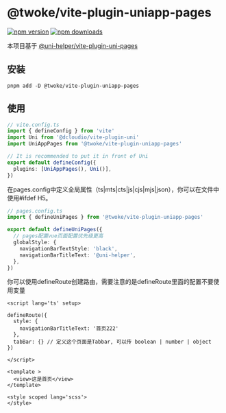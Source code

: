# @twoke/vite-plugin-uniapp-pages

[![npm version][npm-version-src]][npm-version-href]
[![npm downloads][npm-downloads-src]][npm-downloads-href]

本项目基于 [@uni-helper/vite-plugin-uni-pages](https://www.npmjs.com/package/@uni-helper/vite-plugin-uni-pages)

## 安装

```
pnpm add -D @twoke/vite-plugin-uniapp-pages
```

## 使用

```ts
// vite.config.ts
import { defineConfig } from 'vite'
import Uni from '@dcloudio/vite-plugin-uni'
import UniAppPages from '@twoke/vite-plugin-uniapp-pages'

// It is recommended to put it in front of Uni
export default defineConfig({
  plugins: [UniAppPages(), Uni()],
})
```

在pages.config中定义全局属性（ts|mts|cts|js|cjs|mjs|json），你可以在文件中使用#ifdef H5。

```ts
// pages.config.ts
import { defineUniPages } from '@twoke/vite-plugin-uniapp-pages'

export default defineUniPages({
  // pages配置vue页面配置优先级更高
  globalStyle: {
    navigationBarTextStyle: 'black',
    navigationBarTitleText: '@uni-helper',
  },
})
```

你可以使用defineRoute创建路由，需要注意的是defineRoute里面的配置不要使用变量

```vue
<script lang='ts' setup>

defineRoute({
  style: {
    navigationBarTitleText: '首页222'
  },
  tabBar: {} // 定义这个页面是Tabbar, 可以传 boolean | number | object
})

</script>

<template >
  <view>这是首页</view>
</template>

<style scoped lang='scss'>
</style>
```

[npm-version-src]: https://img.shields.io/npm/v/@twoke/vite-plugin-uniapp-pages?style=flat&colorA=080f12&colorB=1fa669
[npm-version-href]: https://npmjs.com/package/@twoke/vite-plugin-uniapp-pages
[npm-downloads-src]: https://img.shields.io/npm/dm/@twoke/vite-plugin-uniapp-pages?style=flat&colorA=080f12&colorB=1fa669
[npm-downloads-href]: https://npmjs.com/package/@twoke/vite-plugin-uniapp-pages
